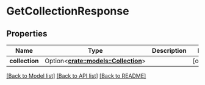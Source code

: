 # GetCollectionResponse

## Properties

Name | Type | Description | Notes
------------ | ------------- | ------------- | -------------
**collection** | Option<[**crate::models::Collection**](Collection.md)> |  | [optional]

[[Back to Model list]](../README.md#documentation-for-models) [[Back to API list]](../README.md#documentation-for-api-endpoints) [[Back to README]](../README.md)


